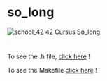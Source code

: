 # so_long
![school_42](https://user-images.githubusercontent.com/94384240/170144677-24ff4d41-6e4a-491a-adfa-7dcf0eac630a.jpeg)
42 Cursus So_long

#

To see the .h file, [click here](https://github.com/jlebre/so_long/blob/main/so_long.h) !

To see the Makefile [click here](https://github.com/jlebre/so_long/blob/main/Makefile) !

#
